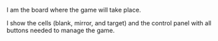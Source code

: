 I am the board where the game will take place.

I show the cells (blank, mirror, and target) and the control panel with all buttons needed to manage the game.